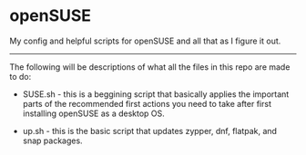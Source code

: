 # openSUSE
My config and helpful scripts for openSUSE and all that as I figure it out.

-------------------------------------------------------------------------------

The following will be descriptions of what all the files in this repo are made to do:


- SUSE.sh - this is a beggining script that basically applies the important parts of the recommended first actions you need to take after first installing openSUSE as a desktop OS.

- up.sh - this is the basic script that updates zypper, dnf, flatpak, and snap packages.
